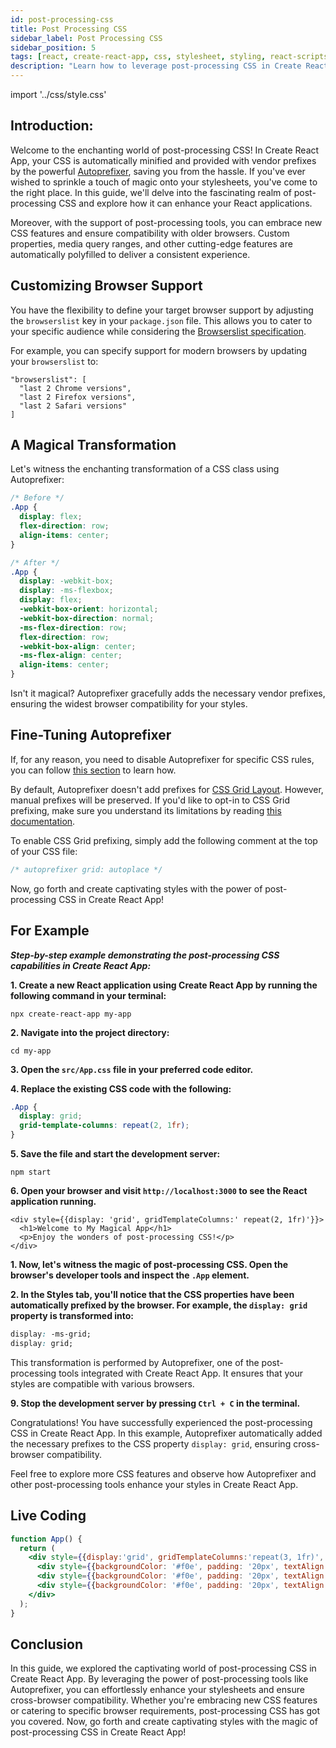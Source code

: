 ```yaml
---
id: post-processing-css
title: Post Processing CSS
sidebar_label: Post Processing CSS
sidebar_position: 5
tags: [react, create-react-app, css, stylesheet, styling, react-scripts, react-dom, react-app]
description: "Learn how to leverage post-processing CSS in Create React App to enhance your stylesheets and ensure cross-browser compatibility. Automatically add vendor prefixes, embrace new CSS features, and more."
---
```


import '../css/style.css'

## Introduction:
Welcome to the enchanting world of post-processing CSS! In Create React App, your CSS is automatically minified and provided with vendor prefixes by the powerful [Autoprefixer](https://github.com/postcss/autoprefixer), saving you from the hassle. If you've ever wished to sprinkle a touch of magic onto your stylesheets, you've come to the right place. In this guide, we'll delve into the fascinating realm of post-processing CSS and explore how it can enhance your React applications.

Moreover, with the support of post-processing tools, you can embrace new CSS features and ensure compatibility with older browsers. Custom properties, media query ranges, and other cutting-edge features are automatically polyfilled to deliver a consistent experience.

## Customizing Browser Support

You have the flexibility to define your target browser support by adjusting the `browserslist` key in your `package.json` file. This allows you to cater to your specific audience while considering the [Browserslist specification](https://github.com/browserslist/browserslist#readme).

For example, you can specify support for modern browsers by updating your `browserslist` to:

```
"browserslist": [
  "last 2 Chrome versions",
  "last 2 Firefox versions",
  "last 2 Safari versions"
]
```

## A Magical Transformation

Let's witness the enchanting transformation of a CSS class using Autoprefixer:

```css
/* Before */
.App {
  display: flex;
  flex-direction: row;
  align-items: center;
}
```

```css
/* After */
.App {
  display: -webkit-box;
  display: -ms-flexbox;
  display: flex;
  -webkit-box-orient: horizontal;
  -webkit-box-direction: normal;
  -ms-flex-direction: row;
  flex-direction: row;
  -webkit-box-align: center;
  -ms-flex-align: center;
  align-items: center;
}
```

Isn't it magical? Autoprefixer gracefully adds the necessary vendor prefixes, ensuring the widest browser compatibility for your styles.

## Fine-Tuning Autoprefixer

If, for any reason, you need to disable Autoprefixer for specific CSS rules, you can follow [this section](https://github.com/postcss/autoprefixer#disabling) to learn how.

By default, Autoprefixer doesn't add prefixes for [CSS Grid Layout](https://developer.mozilla.org/en-US/docs/Web/CSS/CSS_Grid_Layout). However, manual prefixes will be preserved. If you'd like to opt-in to CSS Grid prefixing, make sure you understand its limitations by reading [this documentation](https://github.com/postcss/autoprefixer#does-autoprefixer-polyfill-grid-layout-for-ie).

To enable CSS Grid prefixing, simply add the following comment at the top of your CSS file:

```css
/* autoprefixer grid: autoplace */
```

Now, go forth and create captivating styles with the power of post-processing CSS in Create React App!

## For Example 

***Step-by-step example demonstrating the post-processing CSS capabilities in Create React App:***

**1. Create a new React application using Create React App by running the following command in your terminal:**
```shell
npx create-react-app my-app
```

**2. Navigate into the project directory:**
```shell
cd my-app
```

**3. Open the `src/App.css` file in your preferred code editor.**

**4. Replace the existing CSS code with the following:**

```css
.App {
  display: grid;
  grid-template-columns: repeat(2, 1fr);
}
```

**5. Save the file and start the development server:**
```shell
npm start
```

**6. Open your browser and visit `http://localhost:3000` to see the React application running.**

<BrowserWindow>
      
    <div style={{display: 'grid', gridTemplateColumns:' repeat(2, 1fr)'}}>
      <h1>Welcome to My Magical App</h1>
      <p>Enjoy the wonders of post-processing CSS!</p>
    </div>
      
 </BrowserWindow>

**1. Now, let's witness the magic of post-processing CSS. Open the browser's developer tools and inspect the `.App` element.**

**2. In the Styles tab, you'll notice that the CSS properties have been automatically prefixed by the browser. For example, the `display: grid` property is transformed into:**

```css
display: -ms-grid;
display: grid;
```

This transformation is performed by Autoprefixer, one of the post-processing tools integrated with Create React App. It ensures that your styles are compatible with various browsers.

**9. Stop the development server by pressing `Ctrl + C` in the terminal.**

Congratulations! You have successfully experienced the post-processing CSS in Create React App. In this example, Autoprefixer automatically added the necessary prefixes to the CSS property `display: grid`, ensuring cross-browser compatibility.

Feel free to explore more CSS features and observe how Autoprefixer and other post-processing tools enhance your styles in Create React App.


## Live Coding

```jsx live
function App() {
  return (
    <div style={{display:'grid', gridTemplateColumns:'repeat(3, 1fr)', gap: '20px'}}>
      <div style={{backgroundColor: '#f0e', padding: '20px', textAlign: 'center'}}>Box 1</div>
      <div style={{backgroundColor: '#f0e', padding: '20px', textAlign: 'center'}}>Box 2</div>
      <div style={{backgroundColor: '#f0e', padding: '20px', textAlign: 'center'}}>Box 3</div>
    </div>
  );
}
```


## Conclusion

In this guide, we explored the captivating world of post-processing CSS in Create React App. By leveraging the power of post-processing tools like Autoprefixer, you can effortlessly enhance your stylesheets and ensure cross-browser compatibility. Whether you're embracing new CSS features or catering to specific browser requirements, post-processing CSS has got you covered. Now, go forth and create captivating styles with the magic of post-processing CSS in Create React App!